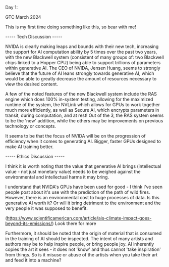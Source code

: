 Day 1: 

GTC March 2024

This is my first time doing something like this, so bear with me!

----- Tech Discussion -----

NVIDA is clearly making leaps and bounds with their new tech, increasing the support for AI computation ability by 5 times over the past two years, with the new Blackwell system (consistent of many groups of: two Blackwell chips linked to a Hopper CPU) being able to support trillions of parameters within generative AI. The CEO of NVIDA, Jensen Huang, seems to strongly believe that the future of AI leans strongly towards generative AI, which would be able to greatly decrease the amount of resources necessary to view the desired content. 

A few of the noted features of the new Blackwell system include the RAS engine which does 100% in-system testing, allowing for the maximized runtime of the system, the NVLink which allows for GPUs to work together much more efficiently, as well as Secure AI, which encrypts parameters in transit, during computation, and at rest! Out of the 3, the RAS system seems to be the 'new' addition, while the others may be improvements on previous technology or concepts. 

It seems to be that the focus of NVIDA will be on the progression of efficiency when it comes to generating AI. Bigger, faster GPUs designed to make AI training better. 



----- Ethics Discussion -----

I think it is worth noting that the value that generative AI brings (intellectual value - not just monetary value) needs to be weighed against the environmental and intellectual harms it may bring. 

I understand that NVIDA's GPUs have been used for good - I think I've seen people post about it's use with the prediction of the path of wild fires. However, there is an environmental cost to huge processes of data. Is this generative AI worth it? Or will it bring detriment to the environment and the very people it was supposed to benefit. 

(https://www.scientificamerican.com/article/ais-climate-impact-goes-beyond-its-emissions/) Look there for more

Furthermore, it should be noted that the origin of material that is consumed in the training of AI should be inspected. The intent of many artists and authors may be to help inspire people, or bring people joy. AI inherently copies the art it sees - it does not 'know' and thus cannot 'take inspiration' from things. So is it misuse or abuse of the artists when you take their art and feed it into a machine? 
